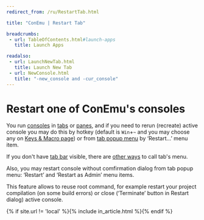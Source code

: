 ```yaml
---
redirect_from: /ru/RestartTab.html

title: "ConEmu | Restart Tab"

breadcrumbs:
 - url: TableOfContents.html#launch-apps
   title: Launch Apps

readalso:
 - url: LaunchNewTab.html
   title: Launch New Tab
 - url: NewConsole.html
   title: "-new_console and -cur_console"
---
```


# Restart one of ConEmu's consoles

You run [consoles](ConsoleApplication.html) in [tabs](TabBar.html) or [panes](SplitScreen.html),
and if you need to rerun (recreate) active console you may do this
by hotkey (default is `Win`+`~` and you may choose any on [Keys & Macro page](SettingsHotkeys.html))
or from [tab popup menu](TabMenu.html) by ‘Restart...’ menu item.

If you don't have [tab bar](TabBar.html) visible,
there are [other ways](TabMenu.html) to call tab's menu.

Also, you may restart console without comfirmation dialog from tab popup menu:
‘Restart’ and ‘Restart as Admin’ menu items.

This feature allows to reuse root command,
for example restart your project compilation (on some build errors)
or close (‘Terminate’ button in Restart dialog) active console.

{% if site.url != 'local' %}{% include in_article.html %}{% endif %}

